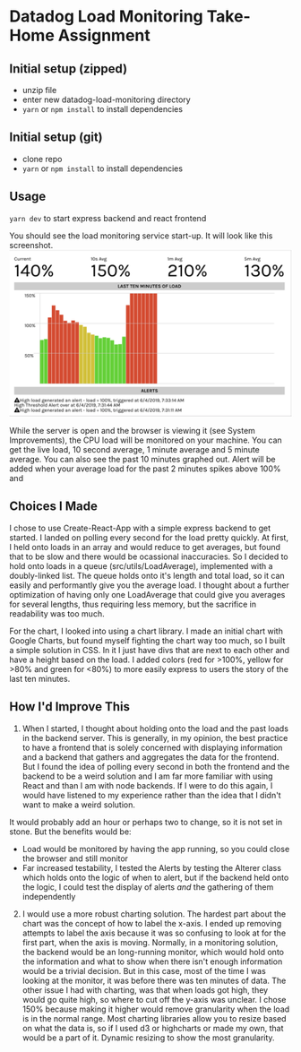 # Datadog Load Monitoring Take-Home Assignment

## Initial setup (zipped)
* unzip file
* enter new datadog-load-monitoring directory
* `yarn` or `npm install` to install dependencies


## Initial setup (git)
* clone repo
* `yarn` or `npm install` to install dependencies

## Usage
`yarn dev` to start express backend and react frontend

You should see the load monitoring service start-up. It will look like this screenshot.
![screenshot](./screenshot.png)

While the server is open and the browser is viewing it (see System Improvements), the CPU load will be monitored on your machine. You can get the live load, 10 second average, 1 minute average and 5 minute average. You can also see the past 10 minutes graphed out. Alert will be added when your average load for the past 2 minutes spikes above 100% and 

## Choices I Made
I chose to use Create-React-App with a simple express backend to get started. I landed on polling every second for the load pretty quickly. At first, I held onto loads in an array and would reduce to get averages, but found that to be slow and there would be ocassional inaccuracies. So I decided to hold onto loads in a queue (src/utils/LoadAverage), implemented with a doubly-linked list. The queue holds onto it's length and total load, so it can easily and performantly give you the average load. I thought about a further optimization of having only one LoadAverage that could give you averages for several lengths, thus requiring less memory, but the sacrifice in readability was too much. 

For the chart, I looked into using a chart library. I made an initial chart with Google Charts, but found myself fighting the chart way too much, so I built a simple solution in CSS. In it I just have divs that are next to each other and have a height based on the load. I added colors (red for >100%, yellow for >80% and green for <80%) to more easily express to users the story of the last ten minutes.

## How I'd Improve This
1. When I started, I thought about holding onto the load and the past loads in the backend server. This is generally, in my opinion, the best practice to have a frontend that is solely concerned with displaying information and a backend that gathers and aggregates the data for the frontend. But I found the idea of polling every second in both the frontend and the backend to be a weird solution and I am far more familiar with using React and than I am with node backends. If I were to do this again, I would have listened to my experience rather than the idea that I didn't want to make a weird solution.

It would probably add an hour or perhaps two to change, so it is not set in stone. But the benefits would be:
* Load would be monitored by having the app running, so you could close the browser and still monitor
* Far increased testability, I tested the Alerts by testing the Alterer class which holds onto the logic of when to alert, but if the backend held onto the logic, I could test the display of alerts _and_ the gathering of them independently

2. I would use a more robust charting solution. The hardest part about the chart was the concept of how to label the x-axis. I ended up removing attempts to label the axis because it was so confusing to look at for the first part, when the axis is moving. Normally, in a monitoring solution, the backend would be an long-running monitor, which would hold onto the information and what to show when there isn't enough information would be a trivial decision. But in this case, most of the time I was looking at the monitor, it was before there was ten minutes of data.
The other issue I had with charting, was that when loads got high, they would go quite high, so where to cut off the y-axis was unclear. I chose 150% because making it higher would remove granularity when the load is in the normal range. Most charting libraries allow you to resize based on what the data is, so if I used d3 or highcharts or made my own, that would be a part of it. Dynamic resizing to show the most granularity.

